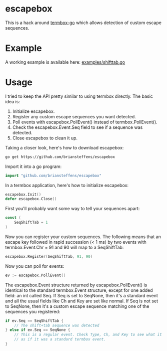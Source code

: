 escapebox
=========

This is a hack around [termbox-go](https://github.com/nsf/termbox-go) which
allows detection of custom escape sequences.

# Example

A working example is available here:
[examples/shifttab.go](examples/shifttab.go)

# Usage

I tried to keep the API pretty similar to using termbox directly. The basic
idea is:

1. Initialize escapebox.
2. Register any custom escape sequences you want detected.
3. Poll events with escapebox.PollEvent() instead of termbox.PollEvent().
4. Check the escapebox.Event.Seq field to see if a sequence was detected.
5. Close escapebox to clean it up.

Taking a closer look, here's how to download escapebox:

```bash
go get https://github.com/briansteffens/escapebox
```

Import it into a go program:

```go
import "github.com/briansteffens/escapebox"
```

In a termbox application, here's how to initialize escapebox:

```go
escapebox.Init()
defer escapebox.Close()
```

First you'll probably want some way to tell your sequences apart:

```go
const (
	SeqShiftTab = 1
)
```

Now you can register your custom sequences. The following means that an escape
key followed in rapid succession (< 1 ms) by two events with
termbox.Event.Chr = 91 and 90 will map to a SeqShiftTab:

```go
escapebox.Register(SeqShiftTab, 91, 90)
```

Now you can poll for events:

```go
ev := escapebox.PollEvent()
```

The escapebox.Event structure returned by escapebox.PollEvent() is identical to
the standard termbox.Event structure, except for one added field: an int called
Seq. If Seq is set to SeqNone, then it's a standard event and all the usual
fields like Ch and Key are set like normal. If Seq is not set to SeqNone, then
it's a custom escape sequence matching one of the sequences you registered:

```go
if ev.Seq == SeqShiftTab {
	// The shift+tab sequence was detected
} else if ev.Seq == SeqNone {
	// This is a regular event. Check Type, Ch, and Key to see what it is
	// as if it was a standard termbox event.
}
```

